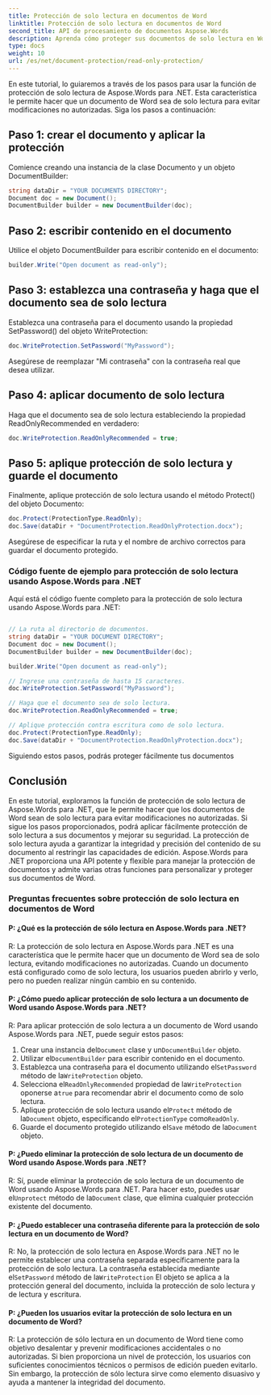 ```yaml
---
title: Protección de solo lectura en documentos de Word
linktitle: Protección de solo lectura en documentos de Word
second_title: API de procesamiento de documentos Aspose.Words
description: Aprenda cómo proteger sus documentos de solo lectura en Word con Aspose.Words para .NET.
type: docs
weight: 10
url: /es/net/document-protection/read-only-protection/
---
```

En este tutorial, lo guiaremos a través de los pasos para usar la función de protección de solo lectura de Aspose.Words para .NET. Esta característica le permite hacer que un documento de Word sea de solo lectura para evitar modificaciones no autorizadas. Siga los pasos a continuación:

## Paso 1: crear el documento y aplicar la protección

Comience creando una instancia de la clase Documento y un objeto DocumentBuilder:

```csharp
string dataDir = "YOUR DOCUMENTS DIRECTORY";
Document doc = new Document();
DocumentBuilder builder = new DocumentBuilder(doc);
```

## Paso 2: escribir contenido en el documento
Utilice el objeto DocumentBuilder para escribir contenido en el documento:

```csharp
builder.Write("Open document as read-only");
```

## Paso 3: establezca una contraseña y haga que el documento sea de solo lectura

Establezca una contraseña para el documento usando la propiedad SetPassword() del objeto WriteProtection:

```csharp
doc.WriteProtection.SetPassword("MyPassword");
```

Asegúrese de reemplazar "Mi contraseña" con la contraseña real que desea utilizar.

## Paso 4: aplicar documento de solo lectura

Haga que el documento sea de solo lectura estableciendo la propiedad ReadOnlyRecommended en verdadero:

```csharp
doc.WriteProtection.ReadOnlyRecommended = true;
```

## Paso 5: aplique protección de solo lectura y guarde el documento

Finalmente, aplique protección de solo lectura usando el método Protect() del objeto Documento:

```csharp
doc.Protect(ProtectionType.ReadOnly);
doc.Save(dataDir + "DocumentProtection.ReadOnlyProtection.docx");
```

Asegúrese de especificar la ruta y el nombre de archivo correctos para guardar el documento protegido.

### Código fuente de ejemplo para protección de solo lectura usando Aspose.Words para .NET

Aquí está el código fuente completo para la protección de solo lectura usando Aspose.Words para .NET:

```csharp

// La ruta al directorio de documentos.
string dataDir = "YOUR DOCUMENT DIRECTORY";
Document doc = new Document();
DocumentBuilder builder = new DocumentBuilder(doc);

builder.Write("Open document as read-only");

// Ingrese una contraseña de hasta 15 caracteres.
doc.WriteProtection.SetPassword("MyPassword");

// Haga que el documento sea de solo lectura.
doc.WriteProtection.ReadOnlyRecommended = true;

// Aplique protección contra escritura como de solo lectura.
doc.Protect(ProtectionType.ReadOnly);
doc.Save(dataDir + "DocumentProtection.ReadOnlyProtection.docx");

```

Siguiendo estos pasos, podrás proteger fácilmente tus documentos

## Conclusión

En este tutorial, exploramos la función de protección de solo lectura de Aspose.Words para .NET, que le permite hacer que los documentos de Word sean de solo lectura para evitar modificaciones no autorizadas. Si sigue los pasos proporcionados, podrá aplicar fácilmente protección de solo lectura a sus documentos y mejorar su seguridad. La protección de solo lectura ayuda a garantizar la integridad y precisión del contenido de su documento al restringir las capacidades de edición. Aspose.Words para .NET proporciona una API potente y flexible para manejar la protección de documentos y admite varias otras funciones para personalizar y proteger sus documentos de Word.

### Preguntas frecuentes sobre protección de solo lectura en documentos de Word

#### P: ¿Qué es la protección de sólo lectura en Aspose.Words para .NET?

R: La protección de solo lectura en Aspose.Words para .NET es una característica que le permite hacer que un documento de Word sea de solo lectura, evitando modificaciones no autorizadas. Cuando un documento está configurado como de solo lectura, los usuarios pueden abrirlo y verlo, pero no pueden realizar ningún cambio en su contenido.

#### P: ¿Cómo puedo aplicar protección de solo lectura a un documento de Word usando Aspose.Words para .NET?

R: Para aplicar protección de solo lectura a un documento de Word usando Aspose.Words para .NET, puede seguir estos pasos:
1.  Crear una instancia del`Document` clase y un`DocumentBuilder` objeto.
2.  Utilizar el`DocumentBuilder` para escribir contenido en el documento.
3.  Establezca una contraseña para el documento utilizando el`SetPassword` método de la`WriteProtection` objeto.
4.  Selecciona el`ReadOnlyRecommended` propiedad de la`WriteProtection` oponerse a`true` para recomendar abrir el documento como de solo lectura.
5.  Aplique protección de solo lectura usando el`Protect` método de la`Document` objeto, especificando el`ProtectionType` como`ReadOnly`.
6.  Guarde el documento protegido utilizando el`Save` método de la`Document` objeto.

#### P: ¿Puedo eliminar la protección de solo lectura de un documento de Word usando Aspose.Words para .NET?

R: Sí, puede eliminar la protección de solo lectura de un documento de Word usando Aspose.Words para .NET. Para hacer esto, puedes usar el`Unprotect` método de la`Document` clase, que elimina cualquier protección existente del documento.

#### P: ¿Puedo establecer una contraseña diferente para la protección de solo lectura en un documento de Word?

 R: No, la protección de solo lectura en Aspose.Words para .NET no le permite establecer una contraseña separada específicamente para la protección de solo lectura. La contraseña establecida mediante el`SetPassword` método de la`WriteProtection` El objeto se aplica a la protección general del documento, incluida la protección de solo lectura y de lectura y escritura.

#### P: ¿Pueden los usuarios evitar la protección de solo lectura en un documento de Word?

R: La protección de sólo lectura en un documento de Word tiene como objetivo desalentar y prevenir modificaciones accidentales o no autorizadas. Si bien proporciona un nivel de protección, los usuarios con suficientes conocimientos técnicos o permisos de edición pueden evitarlo. Sin embargo, la protección de sólo lectura sirve como elemento disuasivo y ayuda a mantener la integridad del documento.